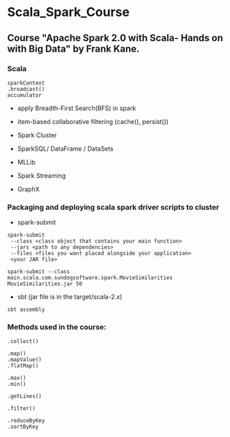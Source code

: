 # Scala_Spark_Course

## Course "Apache Spark 2.0 with Scala- Hands on with Big Data" by Frank Kane.

### Scala
```
sparkContext
.broadcast()
accumulator
```
* apply Breadth-First Search(BFS) in spark
* item-based collaborative filtering (cache(), persist())

* Spark Cluster
* SparkSQL/ DataFrame / DataSets
* MLLib
* Spark Streaming
* GraphX

### Packaging and deploying scala spark driver scripts to cluster
* spark-submit
```
spark-submit
 --class <class object that contains your main function>
 --jars <path to any dependencies>
 --files <files you want placed alongside your application>
 <your JAR file>
```
```
spark-submit --class main.scala.com.sundogsoftware.spark.MovieSimilarities MovieSimilarities.jar 50
```
* sbt (jar file is in the target/scala-2.x)
```
sbt assembly
```
### Methods used in the course:
```
.collect()
```
```
.map()
.mapValue()
.flatMap()
```
```
.max()
.min()
```
```
.getLines()
```
```
.filter()
```
```
.reduceByKey
.sortByKey
```
